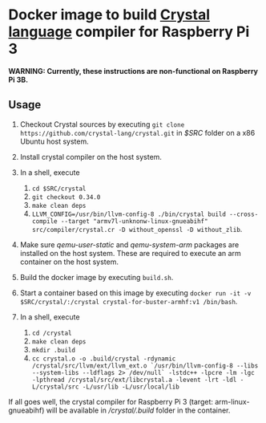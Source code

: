 # Docker image to build [Crystal language](https://crystal-lang.org/) compiler for Raspberry Pi 3

**WARNING: Currently, these instructions are non-functional on Raspberry Pi 3B.**

## Usage

1. Checkout Crystal sources by executing `git clone https://github.com/crystal-lang/crystal.git` in *$SRC* folder on a x86 Ubuntu host system.

2. Install crystal compiler on the host system.

3. In a shell, execute
   1. `cd $SRC/crystal`
   2. `git checkout 0.34.0`
   3. `make clean deps`
   4. `LLVM_CONFIG=/usr/bin/llvm-config-8 ./bin/crystal build --cross-compile --target "armv7l-unknonw-linux-gnueabihf" src/compiler/crystal.cr -D without_openssl -D without_zlib`.

4. Make sure *qemu-user-static* and *qemu-system-arm* packages are installed on the host system.  These are required to execute an arm container on the host system.

5. Build the docker image by executing `build.sh`.

6. Start a container based on this image by executing `docker run -it -v $SRC/crystal/:/crystal crystal-for-buster-armhf:v1 /bin/bash`.

6. In a shell, execute
   1. `cd /crystal`
   2. `make clean deps`
   3. `mkdir .build`
   4. ``cc crystal.o -o .build/crystal -rdynamic /crystal/src/llvm/ext/llvm_ext.o `/usr/bin/llvm-config-8 --libs --system-libs --ldflags 2> /dev/null` -lstdc++ -lpcre -lm -lgc -lpthread /crystal/src/ext/libcrystal.a -levent -lrt -ldl -L/crystal/src -L/usr/lib -L/usr/local/lib``

If all goes well, the crystal compiler for Raspberry Pi 3 (target: arm-linux-gnueabihf) will be available in */crystal/.build* folder in the container.
